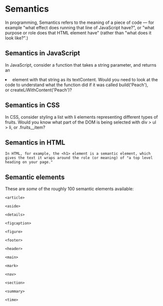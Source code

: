 # Semantics

In programming, Semantics refers to the meaning of a piece of code — for example "what effect does running that line of JavaScript have?", or "what purpose or role does that HTML element have" (rather than "what does it look like?".)

## Semantics in JavaScript

In JavaScript, consider a function that takes a string parameter, and returns an <li> element with that string as its textContent. Would you need to look at the code to understand what the function did if it was called build('Peach'), or createLiWithContent('Peach')?

## Semantics in CSS

In CSS, consider styling a list with li elements representing different types of fruits. Would you know what part of the DOM is being selected with div > ul > li, or .fruits__item?

## Semantics in HTML
````
In HTML, for example, the <h1> element is a semantic element, which gives the text it wraps around the role (or meaning) of "a top level heading on your page."
````
## Semantic elements

These are *some* of the roughly 100 semantic elements available:

`<article>`

`<aside>`

`<details>`

`<figcaption>`

`<figure>`

`<footer>`

`<header>`

`<main>`

`<mark>`

`<nav>`

`<section>`

`<summary>`

`<time>`

